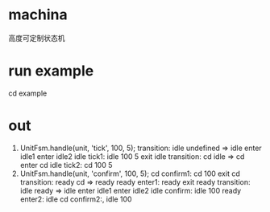 # machina
高度可定制状态机

# run example
cd example
# out
1. UnitFsm.handle(unit, 'tick', 100, 5);
transition: idle undefined => idle
enter idle1
enter idle2
idle tick1: idle 100 5
exit idle
transition: cd idle => cd
enter cd
idle tick2: cd 100 5
2. UnitFsm.handle(unit, 'confirm', 100, 5);
cd confirm1: cd 100
exit cd
transition: ready cd => ready
ready enter1: ready
exit ready
transition: idle ready => idle
enter idle1
enter idle2
idle confirm: idle 100
ready enter2: idle
cd confirm2:, idle 100